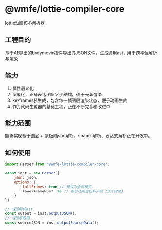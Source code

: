 # @wmfe/lottie-compiler-core

lottie动画核心解析器

## 工程目的

基于AE导出的bodymovin插件导出的JSON文件，生成通用ast，用于跨平台解析与渲染

## 能力

1. 属性语义化
2. 层级化，正确表达图层父子结构，便于元素渲染
3. keyframes预生成，包含每一帧图层渲染状态，便于动画生成
4. 作为代码生成器的基础工程，正在不断完善和改进中

## 能力范围

能够实现基于图层 + 蒙板的json解析，shapes解析、表达式解析正在开发中。

## 如何使用
```javascript
import Parser from '@wmfe/lottie-compiler-core';

const inst = new Parser({
    json: json,
    options: {
        fullFrames: true // 是否为全帧模式
        layerFrameNum?: 10 // 图层动画返回多少帧【含关键帧】
    }
})

// 返回解析ast
const output = inst.outputJSON();
// 返回原数据
const sourceJSON = inst.outputSourceData();
```

